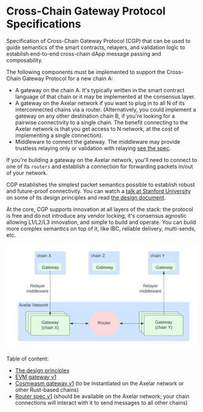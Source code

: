 # Cross-Chain Gateway Protocol Specifications

Specification of Cross-Chain Gateway Protocol (CGP) that can be used to guide semantics of the smart contracts, relayers, and validation logic to establish end-to-end cross-chain dApp message passing and composability. 

The following components must be implemented to support the Cross-Chain Gateway Protocol for a new chain A: 

* A gateway on the chain A. It's typically written in the smart contract language of that chain or it may be implemented at the consensus layer.
* A gateway on the Axelar network if you want to plug in to all N of its interconnected chains via a router. (Alternatively, you could implement a gateway on any other destination chain B, if you're looking for a pairwise connectivity to a single chain. The benefit connecting to the Axelar network is that you get access to N network, at the cost of implementing a single connection). 
* Middleware to connect the gateway. The middleware may provide trustless relaying only or validation with relaying [see the spec](cgp-v1.md).

If you're building a gateway on the Axelar network, you'll need to connect to one of its `routers` and establish a connection for forwarding packets in/out of your network. 

CGP establishes the simplest packet semantics possible to establish robust and future-proof connectivity. You can watch a [talk at Stanford University](https://www.youtube.com/watch?v=6XFMzdXV_I4) on some of its design principles and read [the design document](cgp-design.md). 

At the core, CGP supports innovation at all layers of the stack: the protocol is free and do not introduce any vendor locking, it's consensus agnostic allowing L1/L2/L3 innovation, and simple to build and operate. You can build more complex semantics on top of it, like IBC, reliable delivery, multi-sends, etc. 

![Alt text](images/flow-overview.png)

Table of content: 
* [The design principles](cgp-design.md)
* [EVM gateway v1](cgp-evm-v1.md) 
* [Cosmwasm gateway v1](cgp-cosmwasm-v1.md) (to be instantiated on the Axelar network or other Rust-based chains)
* [Router spec v1](cap-router-v1.md) (should be available on the Axelar network; your chain connections will interact with it to send messages to all other chains)

